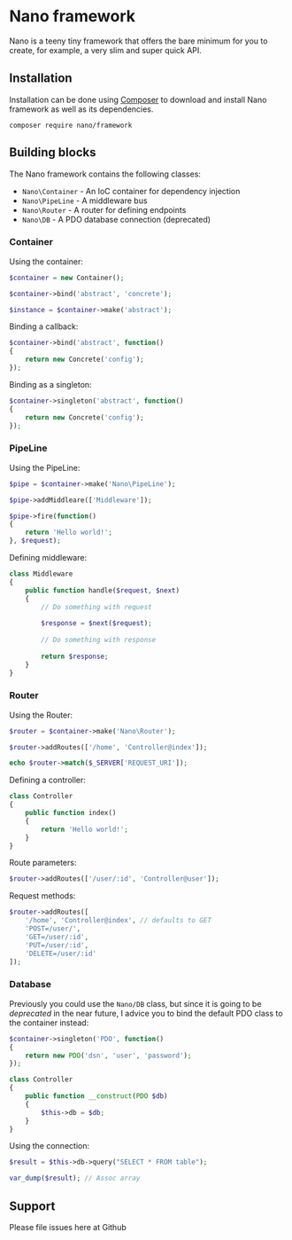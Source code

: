# Nano framework
Nano is a teeny tiny framework that offers the bare minimum for you to create, for example, a very slim and super quick API.

## Installation
Installation can be done using [Composer](https://getcomposer.org/) to download and install Nano framework as well as its dependencies.
```$xslt
composer require nano/framework
```

## Building blocks
The Nano framework contains the following classes:
* `Nano\Container` - An IoC container for dependency injection
* `Nano\PipeLine` - A middleware bus
* `Nano\Router` - A router for defining endpoints
* `Nano\DB` - A PDO database connection (deprecated)

### Container
Using the container:
```php
$container = new Container();

$container->bind('abstract', 'concrete');

$instance = $container->make('abstract');
```

Binding a callback:
```php
$container->bind('abstract', function()
{
    return new Concrete('config');
});
```

Binding as a singleton:
```php
$container->singleton('abstract', function()
{
    return new Concrete('config');
});
````

### PipeLine
Using the PipeLine:
```php
$pipe = $container->make('Nano\PipeLine');

$pipe->addMiddleare(['Middleware']);

$pipe->fire(function()
{
    return 'Hello world!';
}, $request);
```

Defining middleware:
```php
class Middleware
{
    public function handle($request, $next)
    {
        // Do something with request
        
        $response = $next($request);
        
        // Do something with response
        
        return $response;
    }
}
```

### Router
Using the Router:
```php
$router = $container->make('Nano\Router');

$router->addRoutes(['/home', 'Controller@index']);

echo $router->match($_SERVER['REQUEST_URI']);
```

Defining a controller:
```php
class Controller
{
    public function index()
    {
        return 'Hello world!';
    }
}
```

Route parameters:
```php
$router->addRoutes(['/user/:id', 'Controller@user']);
```

Request methods:
```php
$router->addRoutes([
    '/home', 'Controller@index', // defaults to GET
    'POST=/user/',
    'GET=/user/:id',
    'PUT=/user/:id',
    'DELETE=/user/:id'
]);
```

### Database
Previously you could use the `Nano/DB` class, but since it is going to be *deprecated* in the near future, I advice you to bind the default PDO class to the container instead:
```php
$container->singleton('PDO', function()
{
    return new PDO('dsn', 'user', 'password');
});

class Controller
{
    public function __construct(PDO $db)
    {
        $this->db = $db;
    }
}
```

Using the connection:
```php
$result = $this->db->query("SELECT * FROM table");

var_dump($result); // Assoc array
```

## Support
Please file issues here at Github